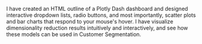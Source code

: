 I have created an HTML outline of a Plotly Dash dashboard and designed interactive dropdown lists, radio buttons, and most importantly, scatter plots and bar charts that respond to your mouse's hover. I have visualize dimensionality reduction results intuitively and interactively, and see how these models can be used in Customer Segmentation. 
